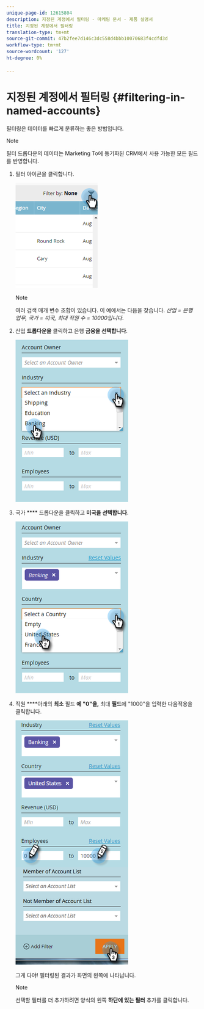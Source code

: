 ```yaml
---
unique-page-id: 12615804
description: 지정된 계정에서 필터링 - 마케팅 문서 - 제품 설명서
title: 지정된 계정에서 필터링
translation-type: tm+mt
source-git-commit: 47b2fee7d146c3dc558d4bbb10070683f4cdfd3d
workflow-type: tm+mt
source-wordcount: '127'
ht-degree: 0%

---
```



# 지정된 계정에서 필터링 {#filtering-in-named-accounts}

필터링은 데이터를 빠르게 분류하는 좋은 방법입니다.

>[!NOTE]
>
>필터 드롭다운의 데이터는 Marketing To에 동기화된 CRM에서 사용 가능한 모든 필드를 반영합니다.

1. 필터 아이콘을 클릭합니다.

   ![](assets/filter-one.png)

   >[!NOTE]
   >
   >여러 검색 매개 변수 조합이 있습니다. 이 예에서는 다음을 찾습니다. *산업 = 은행 업무, 국가 = 미국, 최대 직원 수 = 10000입니다*.

1. 산업 **드롭다운을** 클릭하고 은행 **금융을 선택합니다**.

   ![](assets/filter-2.png)

1. 국가 **** 드롭다운을 클릭하고 **미국을 선택합니다**.

   ![](assets/filter-3.png)

1. 직원 ****&#x200B;아래의 **최소** 필드 **에 &quot;0&quot;을,** 최대 **필드**&#x200B;에 &quot;1000&quot;을 입력한 다음적용을 클릭합니다.

   ![](assets/four-2.png)

   그게 다야! 필터링된 결과가 화면의 왼쪽에 나타납니다.

   >[!NOTE]
   >
   >선택할 필터를 더 추가하려면 양식의 왼쪽 **하단에 있는 필터** 추가를 클릭합니다.

